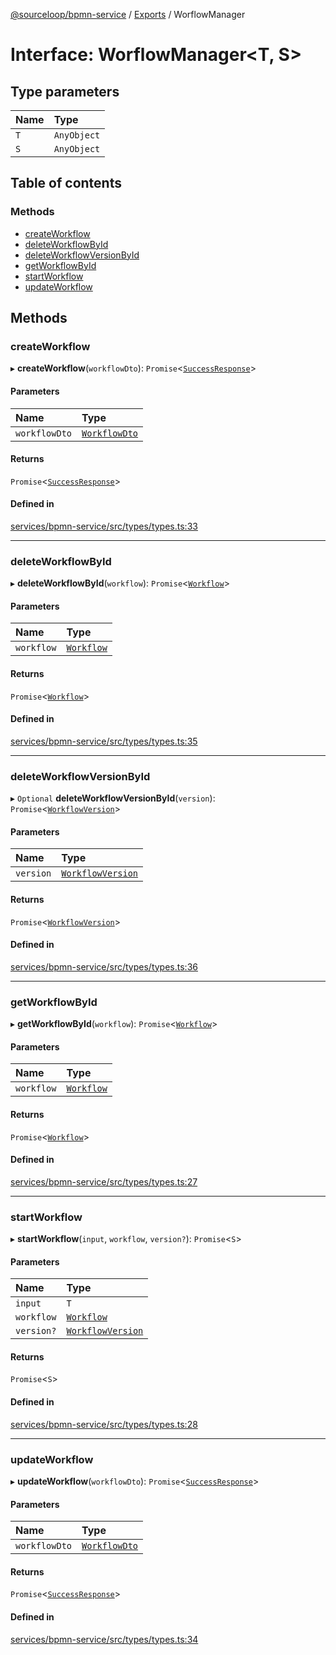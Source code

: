 [@sourceloop/bpmn-service](../README.md) / [Exports](../modules.md) / WorflowManager

# Interface: WorflowManager<T, S\>

## Type parameters

| Name | Type |
| :------ | :------ |
| `T` | `AnyObject` |
| `S` | `AnyObject` |

## Table of contents

### Methods

- [createWorkflow](WorflowManager.md#createworkflow)
- [deleteWorkflowById](WorflowManager.md#deleteworkflowbyid)
- [deleteWorkflowVersionById](WorflowManager.md#deleteworkflowversionbyid)
- [getWorkflowById](WorflowManager.md#getworkflowbyid)
- [startWorkflow](WorflowManager.md#startworkflow)
- [updateWorkflow](WorflowManager.md#updateworkflow)

## Methods

### createWorkflow

▸ **createWorkflow**(`workflowDto`): `Promise`<[`SuccessResponse`](../modules.md#successresponse)\>

#### Parameters

| Name | Type |
| :------ | :------ |
| `workflowDto` | [`WorkflowDto`](../classes/WorkflowDto.md) |

#### Returns

`Promise`<[`SuccessResponse`](../modules.md#successresponse)\>

#### Defined in

[services/bpmn-service/src/types/types.ts:33](https://github.com/sourcefuse/loopback4-microservice-catalog/blob/68ec38a2a/services/bpmn-service/src/types/types.ts#L33)

___

### deleteWorkflowById

▸ **deleteWorkflowById**(`workflow`): `Promise`<[`Workflow`](../classes/Workflow.md)\>

#### Parameters

| Name | Type |
| :------ | :------ |
| `workflow` | [`Workflow`](../classes/Workflow.md) |

#### Returns

`Promise`<[`Workflow`](../classes/Workflow.md)\>

#### Defined in

[services/bpmn-service/src/types/types.ts:35](https://github.com/sourcefuse/loopback4-microservice-catalog/blob/68ec38a2a/services/bpmn-service/src/types/types.ts#L35)

___

### deleteWorkflowVersionById

▸ `Optional` **deleteWorkflowVersionById**(`version`): `Promise`<[`WorkflowVersion`](../classes/WorkflowVersion.md)\>

#### Parameters

| Name | Type |
| :------ | :------ |
| `version` | [`WorkflowVersion`](../classes/WorkflowVersion.md) |

#### Returns

`Promise`<[`WorkflowVersion`](../classes/WorkflowVersion.md)\>

#### Defined in

[services/bpmn-service/src/types/types.ts:36](https://github.com/sourcefuse/loopback4-microservice-catalog/blob/68ec38a2a/services/bpmn-service/src/types/types.ts#L36)

___

### getWorkflowById

▸ **getWorkflowById**(`workflow`): `Promise`<[`Workflow`](../classes/Workflow.md)\>

#### Parameters

| Name | Type |
| :------ | :------ |
| `workflow` | [`Workflow`](../classes/Workflow.md) |

#### Returns

`Promise`<[`Workflow`](../classes/Workflow.md)\>

#### Defined in

[services/bpmn-service/src/types/types.ts:27](https://github.com/sourcefuse/loopback4-microservice-catalog/blob/68ec38a2a/services/bpmn-service/src/types/types.ts#L27)

___

### startWorkflow

▸ **startWorkflow**(`input`, `workflow`, `version?`): `Promise`<`S`\>

#### Parameters

| Name | Type |
| :------ | :------ |
| `input` | `T` |
| `workflow` | [`Workflow`](../classes/Workflow.md) |
| `version?` | [`WorkflowVersion`](../classes/WorkflowVersion.md) |

#### Returns

`Promise`<`S`\>

#### Defined in

[services/bpmn-service/src/types/types.ts:28](https://github.com/sourcefuse/loopback4-microservice-catalog/blob/68ec38a2a/services/bpmn-service/src/types/types.ts#L28)

___

### updateWorkflow

▸ **updateWorkflow**(`workflowDto`): `Promise`<[`SuccessResponse`](../modules.md#successresponse)\>

#### Parameters

| Name | Type |
| :------ | :------ |
| `workflowDto` | [`WorkflowDto`](../classes/WorkflowDto.md) |

#### Returns

`Promise`<[`SuccessResponse`](../modules.md#successresponse)\>

#### Defined in

[services/bpmn-service/src/types/types.ts:34](https://github.com/sourcefuse/loopback4-microservice-catalog/blob/68ec38a2a/services/bpmn-service/src/types/types.ts#L34)
